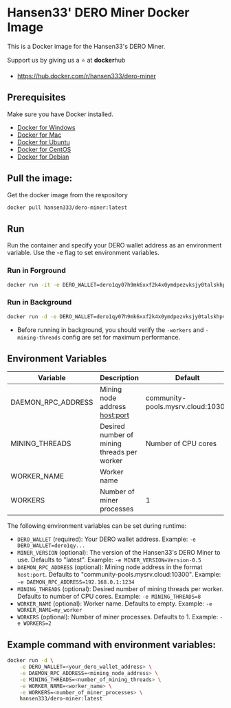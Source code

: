 # Hansen33' DERO Miner Docker Image

This is a Docker image for the Hansen33's DERO Miner.

Support us by giving us a :star: at **docker**hub
- https://hub.docker.com/r/hansen333/dero-miner

## Prerequisites

Make sure you have Docker installed.

- [Docker for Windows](https://docs.docker.com/docker-for-windows/install/)
- [Docker for Mac](https://docs.docker.com/docker-for-mac/install/)
- [Docker for Ubuntu](https://docs.docker.com/engine/install/ubuntu/)
- [Docker for CentOS](https://docs.docker.com/engine/install/centos/)
- [Docker for Debian](https://docs.docker.com/engine/install/debian/)


## Pull the image:

Get the docker image from the respository

```bash
docker pull hansen333/dero-miner:latest
```

## Run

Run the container and specify your DERO wallet address as an environment variable. Use the -e flag to set environment variables.

### Run in Forground

```bash
docker run -it -e DERO_WALLET=dero1qy07h9mk6xxf2k4x0ymdpezvksjy0talskhpvqmat3xk3d9wczg5jqqvwl0sn hansen333/dero-miner:latest
```

### Run in Background

```bash
docker run -d -e DERO_WALLET=dero1qy07h9mk6xxf2k4x0ymdpezvksjy0talskhpvqmat3xk3d9wczg5jqqvwl0sn hansen333/dero-miner:latest
```

* Before running in background, you should verify the `-workers` and `-mining-threads` config are set for maximum performance.

## Environment Variables

| Variable            | Description                                                 | Default                                                                 |
| ------------------- | ----------------------------------------------------------- | ----------------------------------------------------------------------- |
| DAEMON_RPC_ADDRESS  | Mining node address <host:port>                             | community-pools.mysrv.cloud:10300                                       |
| MINING_THREADS      | Desired number of mining threads per worker                 | Number of CPU cores                                                     |
| WORKER_NAME         | Worker name                                                 |                                                                         |
| WORKERS             | Number of miner processes                                   | 1                                                                       |

The following environment variables can be set during runtime:

- `DERO_WALLET` (required): Your DERO wallet address. Example: `-e DERO_WALLET=dero1qy...`
- `MINER_VERSION` (optional): The version of the Hansen33's DERO Miner to use. Defaults to "latest". Example: `-e MINER_VERSION=Version-0.5`
- `DAEMON_RPC_ADDRESS` (optional): Mining node address in the format `host:port`. Defaults to "community-pools.mysrv.cloud:10300". Example: `-e DAEMON_RPC_ADDRESS=192.168.0.1:1234`
- `MINING_THREADS` (optional): Desired number of mining threads per worker. Defaults to number of CPU cores. Example: `-e MINING_THREADS=8`
- `WORKER_NAME` (optional): Worker name. Defaults to empty. Example: `-e WORKER_NAME=my_worker`
- `WORKERS` (optional): Number of miner processes. Defaults to 1. Example: `-e WORKERS=2`

## Example command with environment variables:

```bash
docker run -d \
    -e DERO_WALLET=<your_dero_wallet_address> \
    -e DAEMON_RPC_ADDRESS=<mining_node_address> \
    -e MINING_THREADS=<number_of_mining_threads> \
    -e WORKER_NAME=<worker_name> \
    -e WORKERS=<number_of_miner_processes> \
    hansen333/dero-miner:latest
```